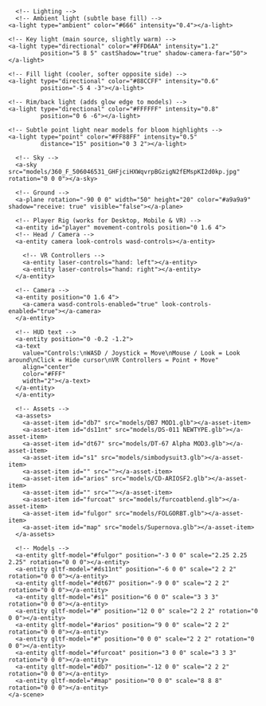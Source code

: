 <!DOCTYPE html>
<html>
  <head>
    <meta charset="utf-8">
    <title>Ashimmersion and Crescent Dawn's Showcase!</title>
    <meta name="description" content="A-Frame Prototype">
    <script src="https://aframe.io/releases/1.4.2/aframe.min.js"></script>
    <script src="https://unpkg.com/aframe-effects@^1.0.0/dist/aframe-effects.min.js"></script>
    <script src="https://unpkg.com/aframe-extras@6.1.1/dist/aframe-extras.min.js"></script>
    <script src="https://unpkg.com/aframe-effects@^1.0.0/dist/aframe-effects.min.js"></script>
    <meta name="viewport" content="width=device-width, initial-scale=1.0">
  </head>
  <body>
    <a-scene
      vr-mode-ui="enabled: true"
      webxr="optionalFeatures: hit-test, local-floor; requiredFeatures: local-floor"
      background="color: #001a33"
      shadow="type: pcsoft"
      effects="bloom"
      effects__bloom="strength: 1; radius: 1.5; threshold: 0.5"
      fog="type: linear; color: #ffffff"

>
      <!-- Lighting -->
      <!-- Ambient light (subtle base fill) -->
    <a-light type="ambient" color="#666" intensity="0.4"></a-light>

>
    <!-- Key light (main source, slightly warm) -->
    <a-light type="directional" color="#FFD6AA" intensity="1.2"
             position="5 8 5" castShadow="true" shadow-camera-far="50"></a-light>

>
    <!-- Fill light (cooler, softer opposite side) -->
    <a-light type="directional" color="#88CCFF" intensity="0.6"
             position="-5 4 -3"></a-light>

>
    <!-- Rim/back light (adds glow edge to models) -->
    <a-light type="directional" color="#FFFFFF" intensity="0.8"
             position="0 6 -6"></a-light>

>
    <!-- Subtle point light near models for bloom highlights -->
    <a-light type="point" color="#FF88FF" intensity="0.5"
             distance="15" position="0 3 2"></a-light>

>
      <!-- Sky -->
      <a-sky src="models/360_F_506046531_GHFjciHXWqvrpBGzigN2fEMspKI2d0kp.jpg" rotation="0 0 0"></a-sky>

>
      <!-- Ground -->
      <a-plane rotation="-90 0 0" width="50" height="20" color="#a9a9a9" shadow="receive: true" visible="false"></a-plane>

>      
      <!-- Player Rig (works for Desktop, Mobile & VR) -->
      <a-entity id="player" movement-controls position="0 1.6 4">
      <!-- Head / Camera -->
      <a-entity camera look-controls wasd-controls></a-entity>
>
        <!-- VR Controllers -->
        <a-entity laser-controls="hand: left"></a-entity>
        <a-entity laser-controls="hand: right"></a-entity>
      </a-entity>

>
      <!-- Camera -->
      <a-entity position="0 1.6 4">
        <a-camera wasd-controls-enabled="true" look-controls-enabled="true"></a-camera>
      </a-entity>

> 
      <!-- HUD text -->
      <a-entity position="0 -0.2 -1.2">
      <a-text
        value="Controls:\nWASD / Joystick = Move\nMouse / Look = Look around\nClick = Hide cursor\nVR Controllers = Point + Move"
        align="center"
        color="#FFF"
        width="2"></a-text>
      </a-entity>
      </a-entity>

>
      <!-- Assets -->
      <a-assets>
        <a-asset-item id="db7" src="models/DB7 MOD1.glb"></a-asset-item>
        <a-asset-item id="ds11nt" src="models/DS-011 NEWTYPE.glb"></a-asset-item>
        <a-asset-item id="dt67" src="models/DT-67 Alpha MOD3.glb"></a-asset-item>
        <a-asset-item id="s1" src="models/simbodysuit3.glb"></a-asset-item>
        <a-asset-item id="" src=""></a-asset-item>
        <a-asset-item id="arios" src="models/CD-ARIOSF2.glb"></a-asset-item>
        <a-asset-item id="" src=""></a-asset-item>
        <a-asset-item id="furcoat" src="models/furcoatblend.glb"></a-asset-item>
        <a-asset-item id="fulgor" src="models/FOLGORBT.glb"></a-asset-item>
        <a-asset-item id="map" src="models/Supernova.glb"></a-asset-item>
      </a-assets>

>
      <!-- Models -->
      <a-entity gltf-model="#fulgor" position="-3 0 0" scale="2.25 2.25 2.25" rotation="0 0 0"></a-entity>
      <a-entity gltf-model="#ds11nt" position="-6 0 0" scale="2 2 2" rotation="0 0 0"></a-entity>
      <a-entity gltf-model="#dt67" position="-9 0 0" scale="2 2 2" rotation="0 0 0"></a-entity>
      <a-entity gltf-model="#s1" position="6 0 0" scale="3 3 3" rotation="0 0 0"></a-entity>
      <a-entity gltf-model="#" position="12 0 0" scale="2 2 2" rotation="0 0 0"></a-entity>
      <a-entity gltf-model="#arios" position="9 0 0" scale="2 2 2" rotation="0 0 0"></a-entity>
      <a-entity gltf-model="#" position="0 0 0" scale="2 2 2" rotation="0 0 0"></a-entity>
      <a-entity gltf-model="#furcoat" position="3 0 0" scale="3 3 3" rotation="0 0 0"></a-entity>
      <a-entity gltf-model="#db7" position="-12 0 0" scale="2 2 2" rotation="0 0 0"></a-entity>
      <a-entity gltf-model="#map" position="0 0 0" scale="8 8 8" rotation="0 0 0"></a-entity>
    </a-scene>
  </body>
</html>
